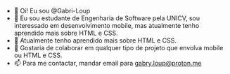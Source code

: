 - 👋 Oi! Eu sou @Gabri-Loup
- 👀 Eu sou estudante de Engenharia de Software pela UNICV, sou interessado em desenvolvimento mobile, mas atualmente tenho aprendido mais sobre HTML e CSS.
- 🌱 Atualmente tenho aprendido mais sobre HTML e CSS.
- 💞️ Gostaria de colaborar em qualquer tipo de projeto que envolva mobile ou HTML e CSS.
- 📫 Para me contactar, mandar email para gabry.loup@proton.me

<!---
Gabri-Loup/Gabri-Loup is a ✨ special ✨ repository because its `README.md` (this file) appears on your GitHub profile.
You can click the Preview link to take a look at your changes.
--->
